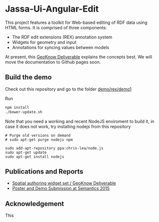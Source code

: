 # Jassa-Ui-Angular-Edit

This project features a toolkit for Web-based editing of RDF data using HTML forms.
It is comprised of three components:
* The RDF edit extensions (REX) annotation system
* Widgets for geometry and input
* Annotations for syncing values between models

At present, this [GeoKnow Deliverable](/jassa-ui-angular-dissemination/documents/2015-geoknow-spatial-authoring-widget-set-D4.2.1.pdf) explains the concepts best. We will move the documentation to Github pages soon.


## Build the demo
Check out this repository and go to the folder [demo/rex/demo1](demo/rex/demo1)

Run
```bash
npm install
./bower-update.sh
```

Note that you need a working and recent NodeJS enviroment to build it, in case it does not work, try installing nodejs from this repository
```nodejs
# Purge old versions on demand
# sudo apt-get purge nodejs npm

sudo add-apt-repository ppa:chris-lea/node.js
sudo apt-get update
sudo apt-get install nodejs
```


## Publications and Reports
* [Spatial authoring widget set / GeoKnow Deliverable](/jassa-ui-angular-dissemination/documents/2015-geoknow-spatial-authoring-widget-set-D4.2.1.pdf)
* [Poster and Demo Submission at Semantics 2015](/jassa-ui-angular-dissemination/documents/2015-semantics-poster-demo.pdf)

## Acknowledgement
This
